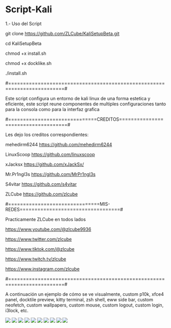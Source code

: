 # Script-Kali                                                                

1.- Uso del Script

git clone https://github.com/ZLCube/KaliSetupBeta.git

cd KaliSetupBeta

chmod +x install.sh

chmod +x docklike.sh

./install.sh

#=========================================================================#

Este script configura un entorno de kali linux de una forma estetica y eficiente, este script reune componentes de 
multiples configuraciones tanto para la consola como para la interfaz grafica

#==============================CREDITOS====================================#

Les dejo los creditos correspondientes: 

mehedirm6244 https://github.com/mehedirm6244

LinuxScoop https://github.com/linuxscoop

xJacksx https://github.com/xJackSx/

Mr.Pr1ngl3s https://github.com/MrPr1ngl3s

S4vitar https://github.com/s4vitar

ZLCube https://github.com/zlcube

#===============================MIS-REDES==================================#

Practicamente ZLCube en todos lados

https://www.youtube.com/@zlcube9936

https://www.twitter.com/zlcube

https://www.tiktok.com/@zlcube

https://www.twitch.tv/zlcube

https://www.instagram.com/zlcube

#=========================================================================#

A continuación un ejemplo de cómo se ve visualmente, custom p10k, xfce4 panel, docktile preview, kitty terminal, zsh shell, eww side bar, custom neofetch, custom wallpapers, custom mouse, custom logout, custom login, i3lock, etc.

![](https://github.com/ZLCube/KaliSetupBeta/blob/main/archkali.png)
![](https://github.com/ZLCube/KaliSetupBeta/blob/main/Preview/DESK.PNG)
![](https://github.com/ZLCube/KaliSetupBeta/blob/main/Preview/lockscreen.PNG)
![](https://github.com/ZLCube/KaliSetupBeta/blob/main/Preview/logout.PNG)
![](https://github.com/ZLCube/KaliSetupBeta/blob/main/Preview/custom%20login.PNG)
![](https://github.com/ZLCube/KaliSetupBeta/blob/main/Preview/Sidebar.PNG)
![](https://github.com/ZLCube/KaliSetupBeta/blob/main/Preview/wallpapers.PNG)
![](https://github.com/ZLCube/KaliSetupBeta/blob/main/Preview/mouse.PNG)
![](https://github.com/ZLCube/KaliSetupBeta/blob/main/Preview/preview.PNG)
![](https://github.com/ZLCube/KaliSetupBeta/blob/main/Preview/shell.PNG)


